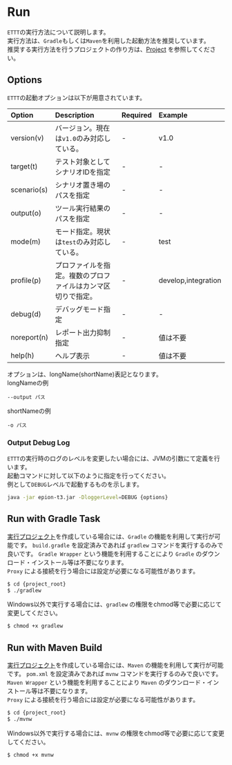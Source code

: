 # Run

`ETTT`の実行方法について説明します。  
実行方法は、`Gradle`もしくは`Maven`を利用した起動方法を推奨しています。  
推奨する実行方法を行うプロジェクトの作り方は、[Project](pages/use/build.md) を参照してください。

## Options

`ETTT`の起動オプションは以下が用意されています。

|Option|Description|Required|Example|
|:---|:---|:---|:---|
|version(v)|バージョン。現在は`v1.0`のみ対応している。|-|v1.0|
|target(t)|テスト対象としてシナリオIDを指定|-|-|
|scenario(s)|シナリオ置き場のパスを指定|-|-|
|output(o)|ツール実行結果のパスを指定|-|-|
|mode(m)|モード指定。現状は`test`のみ対応している。|-|test|
|profile(p)|プロファイルを指定。複数のプロファイルはカンマ区切りで指定。|-|develop,integration|
|debug(d)|デバッグモード指定|-|-|
|noreport(n)|レポート出力抑制指定|-|値は不要|
|help(h)|ヘルプ表示|-|値は不要|

オプションは、longName(shortName)表記となります。  
longNameの例
```
--output パス
```

shortNameの例
```
-o パス
```

### Output Debug Log

`ETTT`の実行時のログのレベルを変更したい場合には、JVMの引数にて定義を行います。  
起動コマンドに対して以下のように指定を行ってください。  
例として`DEBUG`レベルで起動するものを示します。

```bash
java -jar epion-t3.jar -DloggerLevel=DEBUG {options}
```

## Run with Gradle Task

[実行プロジェクト](pages/use/build.md)を作成している場合には、`Gradle` の機能を利用して実行が可能です。
`build.gradle` を設定済みであれば `gradlew` コマンドを実行するのみで良いです。
`Gradle Wrapper` という機能を利用することにより `Gradle` のダウンロード・インストール等は不要になります。  
`Proxy` による接続を行う場合には設定が必要になる可能性があります。

```bash
$ cd {project_root}
$ ./gradlew
```

Windows以外で実行する場合には、`gradlew` の権限をchmod等で必要に応じて変更してください。

```bash
$ chmod +x gradlew
```

## Run with Maven Build

[実行プロジェクト](pages/use/build.md)を作成している場合には、`Maven` の機能を利用して実行が可能です。
`pom.xml` を設定済みであれば `mvnw` コマンドを実行するのみで良いです。
`Maven Wrapper` という機能を利用することにより `Maven` のダウンロード・インストール等は不要になります。  
`Proxy` による接続を行う場合には設定が必要になる可能性があります。

```bash
$ cd {project_root}
$ ./mvnw
```

Windows以外で実行する場合には、`mvnw` の権限をchmod等で必要に応じて変更してください。

```bash
$ chmod +x mvnw
```
